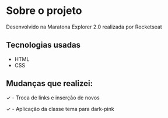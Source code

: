# Sobre o projeto
Desenvolvido na Maratona Explorer 2.0 realizada por Rocketseat

## Tecnologias usadas
- HTML
- CSS

## Mudanças que realizei:
&check; - Troca de links e inserção de novos

&check; - Aplicação da classe tema para dark-pink